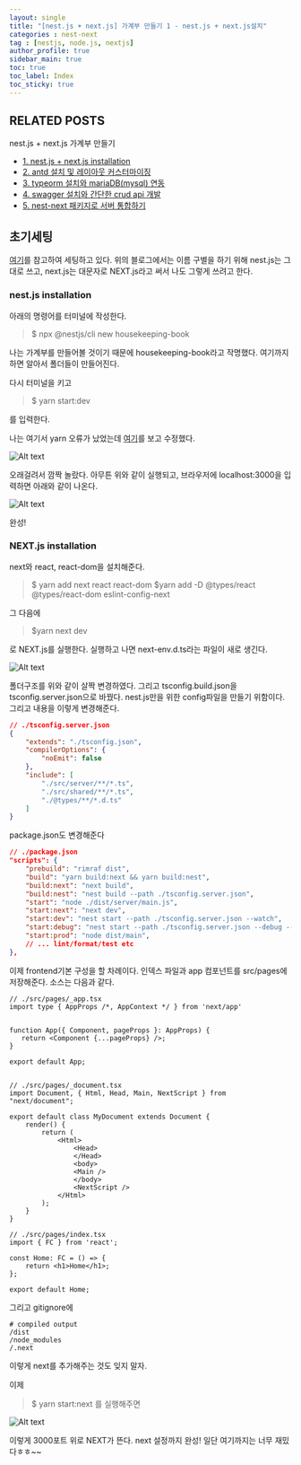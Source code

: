 ```yaml
---
layout: single
title: "[nest.js + next.js] 가계부 만들기 1 - nest.js + next.js설치"
categories : nest-next
tag : [nestjs, node.js, nextjs]
author_profile: true
sidebar_main: true
toc: true
toc_label: Index
toc_sticky: true
---
```

## RELATED POSTS  
nest.js + next.js 가계부 만들기                                            
- [1. nest.js + next.js installation](https://iamhmin.github.io/nest-next/housekeeping-book-1/) 
- [2. antd 설치 및 레이아웃 커스터마이징 ](https://iamhmin.github.io/nest-next/housekeeping-book-2/)       
- [3. typeorm 설치와 mariaDB(mysql) 연동 ](https://iamhmin.github.io/nest-next/housekeeping-book-3/) 
- [4. swagger 설치와 간단한 crud api 개발 ](https://iamhmin.github.io/nest-next/housekeeping-book-4/)  
- [5. nest-next 패키지로 서버 통합하기 ](https://iamhmin.github.io/nest-next/housekeeping-book-5/)  

## 초기세팅

[여기](https://dev.to/yakovlev_alexey/creating-a-project-with-nestjs-nextjs-3i1i)를 참고하여 세팅하고 있다. 위의 블로그에서는 이름 구별을 하기 위해 nest.js는 그대로 쓰고, next.js는 대문자로 NEXT.js라고 써서 나도 그렇게 쓰려고 한다.

### nest.js installation

아래의 명령어를 터미널에 작성한다.
>$ npx @nestjs/cli new housekeeping-book

나는 가계부를 만들어볼 것이기 때문에 housekeeping-book라고 작명했다. 여기까지 하면 알아서 폴더들이 만들어진다. 

다시 터미널을 키고

>$ yarn start:dev

를 입력한다.

나는 여기서 yarn 오류가 났었는데 
[여기](https://stackoverflow.com/questions/46013544/yarn-install-command-error-no-such-file-or-directory-install)를 보고 수정했다.

![Alt text](/assets/images/20220526_105305801.png)

오래걸려서 깜짝 놀랐다. 아무튼 위와 같이 실행되고,
브라우저에 localhost:3000을 입력하면 아래와 같이 나온다. 

![Alt text](/assets/images/20220525_185221035.png)

완성!

### NEXT.js installation

next와 react, react-dom을 설치해준다.

>$ yarn add next react react-dom
$yarn add -D @types/react @types/react-dom eslint-config-next

그 다음에 

>$yarn next dev 

로 NEXT.js를 실행한다. 실행하고 나면 next-env.d.ts라는 파일이 새로 생긴다.


![Alt text](/assets/images/20220526_113931429.png)

폴더구조를 위와 같이 살짝 변경하였다. 그리고 tsconfig.build.json을 tsconfig.server.json으로 바꿨다. nest.js만을 위한 config파일을 만들기 위함이다. 그리고 내용을 이렇게 변경해준다.

```json
// ./tsconfig.server.json
{
    "extends": "./tsconfig.json",
    "compilerOptions": {
        "noEmit": false
    },
    "include": [
        "./src/server/**/*.ts",
        "./src/shared/**/*.ts",
        "./@types/**/*.d.ts"
    ]
}
```

package.json도 변경해준다
```json
// ./package.json
"scripts": {
    "prebuild": "rimraf dist",
    "build": "yarn build:next && yarn build:nest",
    "build:next": "next build",
    "build:nest": "nest build --path ./tsconfig.server.json",
    "start": "node ./dist/server/main.js",
    "start:next": "next dev",
    "start:dev": "nest start --path ./tsconfig.server.json --watch",
    "start:debug": "nest start --path ./tsconfig.server.json --debug --watch",
    "start:prod": "node dist/main",
    // ... lint/format/test etc
},
```

이제 frontend기본 구성을 할 차례이다.
인덱스 파일과 app 컴포넌트를 src/pages에 저장해준다. 소스는 다음과 같다.

```
// ./src/pages/_app.tsx
import type { AppProps /*, AppContext */ } from 'next/app'


function App({ Component, pageProps }: AppProps) {
   return <Component {...pageProps} />;
}

export default App;


```

```
// ./src/pages/_document.tsx
import Document, { Html, Head, Main, NextScript } from "next/document";

export default class MyDocument extends Document {
    render() {
        return (
            <Html>
                <Head>
                </Head>
                <body>
                <Main />
                </body>
                <NextScript />
            </Html>
        );
    }
}
```



```
// ./src/pages/index.tsx
import { FC } from 'react';

const Home: FC = () => {
    return <h1>Home</h1>;
};

export default Home;
```

그리고 gitignore에 
```
# compiled output
/dist
/node_modules
/.next
```
이렇게 next를 추가해주는 것도 잊지 말자.


이제 
>$ yarn start:next
를 실행해주면

![Alt text](/assets/images/20220526_115145957.png)


이렇게 3000포트 위로 NEXT가 뜬다. 
next 설정까지 완성! 
일단 여기까지는 너무 재밌다ㅎㅎ~~
